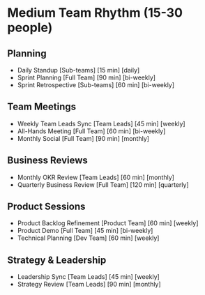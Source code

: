 # Medium Team Rhythm (15-30 people)

## Planning
- Daily Standup [Sub-teams] [15 min] [daily]
- Sprint Planning [Full Team] [90 min] [bi-weekly]
- Sprint Retrospective [Sub-teams] [60 min] [bi-weekly]

## Team Meetings
- Weekly Team Leads Sync [Team Leads] [45 min] [weekly]
- All-Hands Meeting [Full Team] [60 min] [bi-weekly]
- Monthly Social [Full Team] [90 min] [monthly]

## Business Reviews
- Monthly OKR Review [Team Leads] [60 min] [monthly]
- Quarterly Business Review [Full Team] [120 min] [quarterly]

## Product Sessions
- Product Backlog Refinement [Product Team] [60 min] [weekly]
- Product Demo [Full Team] [45 min] [bi-weekly]
- Technical Planning [Dev Team] [60 min] [weekly]

## Strategy & Leadership
- Leadership Sync [Team Leads] [45 min] [weekly]
- Strategy Review [Team Leads] [90 min] [monthly]
